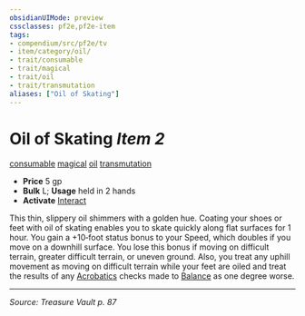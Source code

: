```yaml
---
obsidianUIMode: preview
cssclasses: pf2e,pf2e-item
tags:
- compendium/src/pf2e/tv
- item/category/oil/
- trait/consumable
- trait/magical
- trait/oil
- trait/transmutation
aliases: ["Oil of Skating"]
---
```

# Oil of Skating *Item 2*  
[consumable](rules/traits/consumable.md "Consumable Item Trait")  [magical](rules/traits/magical.md "Magical Item Trait")  [oil](rules/traits/oil.md "Oil Item Trait")  [transmutation](rules/traits/transmutation.md "Transmutation School Trait")  

- **Price** 5 gp
- **Bulk** L; **Usage** held in 2 hands
- **Activate** [Interact](rules/actions/interact.md)

This thin, slippery oil shimmers with a golden hue. Coating your shoes or feet with oil of skating enables you to skate quickly along flat surfaces for 1 hour. You gain a +10‑foot status bonus to your Speed, which doubles if you move on a downhill surface. You lose this bonus if moving on difficult terrain, greater difficult terrain, or uneven ground. Also, you treat any uphill movement as moving on difficult terrain while your feet are oiled and treat the results of any [Acrobatics](compendium/skills.md#Acrobatics) checks made to [Balance](rules/actions/balance.md) as one degree worse.


---
*Source: Treasure Vault p. 87*